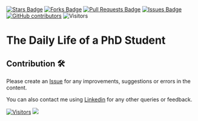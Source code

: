 <a href="https://github.com/drshahizan/SLR-MIIT/stargazers"><img src="https://img.shields.io/github/stars/drshahizan/SLR-MIIT" alt="Stars Badge"/></a>
<a href="https://github.com/drshahizan/SLR-MIIT/network/members"><img src="https://img.shields.io/github/forks/drshahizan/SLR-MIIT" alt="Forks Badge"/></a>
<a href="https://github.com/drshahizan/SLR-MIIT"><img src="https://img.shields.io/github/issues-pr/drshahizan/SLR-MIIT" alt="Pull Requests Badge"/></a>
<a href="https://github.com/drshahizan/SLR-MIIT/issues"><img src="https://img.shields.io/github/issues/drshahizan/SLR-MIIT" alt="Issues Badge"/></a>
<a href="https://github.com/drshahizan/SLR-MIIT/graphs/contributors"><img alt="GitHub contributors" src="https://img.shields.io/github/contributors/drshahizan/SLR-MIIT?color=2b9348"></a>
![Visitors](https://api.visitorbadge.io/api/visitors?path=https%3A%2F%2Fgithub.com%2Fdrshahizan%2FSLR-MIIT&labelColor=%23d9e3f0&countColor=%23697689&style=flat)

# The Daily Life of a PhD Student


## Contribution 🛠️
Please create an [Issue](https://github.com/drshahizan/SLR-MIIT/issues) for any improvements, suggestions or errors in the content.

You can also contact me using [Linkedin](https://www.linkedin.com/in/drshahizan/) for any other queries or feedback.

[![Visitors](https://api.visitorbadge.io/api/visitors?path=https%3A%2F%2Fgithub.com%2Fdrshahizan&labelColor=%23697689&countColor=%23555555&style=plastic)](https://visitorbadge.io/status?path=https%3A%2F%2Fgithub.com%2Fdrshahizan)
![](https://hit.yhype.me/github/profile?user_id=81284918)


